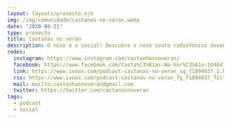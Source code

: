 ```yaml
---
layout: layouts/proxecto.njk
img: /img/comunidade/castanas-no-veran.webp
date: "2020-04-21"
type: proxecto
title: Castañas no verán
description: O noso é o social! Descubre o noso souto radiofónico deseñado para entreter, acompañar e sobre todo falar de temas que normalmente quedan agochados pero que afectan a moitas persoas en todo o mundo.
redes:
  instagram: https://www.instagram.com/castanhasnoveran/
  facebook: https://www.facebook.com/Casta%C3%B1as-No-Ver%C3%A1n-104847207863401
  link: https://www.ivoox.com/podcast-castanas-no-veran_sq_f1894037_1.html
  rss: https://www.ivoox.com/podcast-castanas-no-veran_fg_f1894037_filtro_1.xml
  mail: mailto:castanhasnoveran@gmail.com
  twitter: https://twitter.com/castanasnoveran
tags:
  - podcast
  - social
---
```


